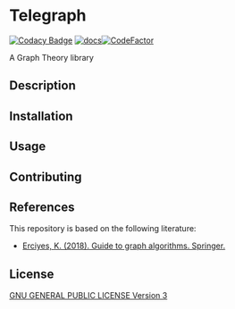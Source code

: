 # Telegraph
[![Codacy Badge](https://api.codacy.com/project/badge/Grade/1117156aad704f2698852513d3877978)](https://app.codacy.com/gh/AlessioZanga/Telegraph?utm_source=github.com&utm_medium=referral&utm_content=AlessioZanga/Telegraph&utm_campaign=Badge_Grade_Settings)
[![docs](https://github.com/AlessioZanga/Telegraph/actions/workflows/gh-pages.yml/badge.svg)](https://github.com/AlessioZanga/Telegraph/actions/workflows/gh-pages.yml)[![CodeFactor](https://www.codefactor.io/repository/github/alessiozanga/telegraph/badge?s=8eebf77a57fce4b466f8eaa7fd485e0a3e6ed269)](https://www.codefactor.io/repository/github/alessiozanga/telegraph)  

A Graph Theory library

## Description

## Installation

## Usage

## Contributing

## References

This repository is based on the following literature:

- [Erciyes, K. (2018). Guide to graph algorithms. Springer.](https://link.springer.com/book/10.1007/978-3-319-73235-0)

## License

[GNU GENERAL PUBLIC LICENSE Version 3](https://www.gnu.org/licenses/gpl-3.0.html)
